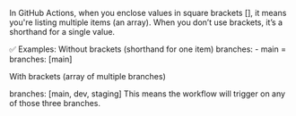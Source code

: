In GitHub Actions, when you enclose values in square brackets [], it means you're listing multiple items (an array). When you don’t use brackets, it’s a shorthand for a single value.

✅ Examples:
Without brackets (shorthand for one item)
branches: - main = branches: [main]


With brackets (array of multiple branches)

branches: [main, dev, staging]
This means the workflow will trigger on any of those three branches.